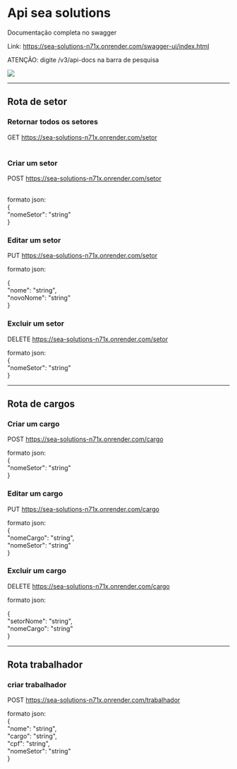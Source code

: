 
<h1> Api sea solutions</h1>

<span> Documentação completa no swagger </span>

<span > Link: https://sea-solutions-n71x.onrender.com/swagger-ui/index.html </span>

<span> ATENÇÃO: digite /v3/api-docs  na barra de pesquisa </span>



![](https://raw.githubusercontent.com/DaniloDeV90/assetsSea_challenge/main/Opera%20Instantâneo_2023-10-25_133515_sea-solutions-n71x.onrender.com.png?token=GHSAT0AAAAAACF7PSHYYFL53LBXKGV7MMOKZJZIRCA)

<hr>


<h2>Rota de setor</h2>

<h3> Retornar todos os setores </h3>

<span>GET   https://sea-solutions-n71x.onrender.com/setor </span> <br> <br>





<h3>Criar um setor  </h3>

<span> POST    https://sea-solutions-n71x.onrender.com/setor </span>
<br> <br>

<span> formato json: </span> <br> 
{ <br>
  "nomeSetor":  "string" <br>
} 


<h3> Editar  um setor </h3>

<span> PUT    https://sea-solutions-n71x.onrender.com/setor </span>

<span> formato json: </span> <br> 

{ <br>
  "nome": "string", <br>
  "novoNome": "string" <br>
}

<h3> Excluir  um setor </h3>

<span> DELETE    https://sea-solutions-n71x.onrender.com/setor </span>

<span> formato json: </span> <br> 
{ <br>
  "nomeSetor": "string" <br>
}

<hr/>

<h2>Rota de cargos</h2>



<h3> Criar um cargo </h3>

<span>  POST    https://sea-solutions-n71x.onrender.com/cargo </span>

<span> formato json: </span> <br> 
{ <br>
  "nomeSetor": "string" <br>
}

<h3> Editar um cargo </h3>



<span>  PUT    https://sea-solutions-n71x.onrender.com/cargo </span>


<span> formato json: </span> <br> 
{ <br>
  "nomeCargo": "string", <br>
  "nomeSetor": "string" <br>
}

<h3> Excluir um cargo </h3>



<span> DELETE    https://sea-solutions-n71x.onrender.com/cargo </span>


<span> formato json: </span> <br> 

{ <br>
  "setorNome": "string", <br>
  "nomeCargo": "string" <br>
}
<hr>
<h2> Rota trabalhador </h2>

<h3> criar trabalhador </h3>


<span>  POST    https://sea-solutions-n71x.onrender.com/trabalhador </span>

<span> formato json: </span> <br> 
{ <br>
  "nome": "string", <br>
  "cargo": "string", <br>
  "cpf": "string", <br>
  "nomeSetor": "string" <br>
}


